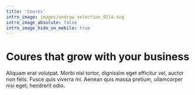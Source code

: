 ```yaml
---
title: 'Coures'
intro_image: images/undraw_selection_92i4.svg
intro_image_absolute: false
intro_image_hide_on_mobile: true
---
```


# Coures that grow with your business

Aliquam erat volutpat. Morbi nisl tortor, dignissim eget efficitur vel, auctor non felis. Fusce quis viverra mi. Aenean quis massa pretium, ullamcorper nisi eget, hendrerit odio.
